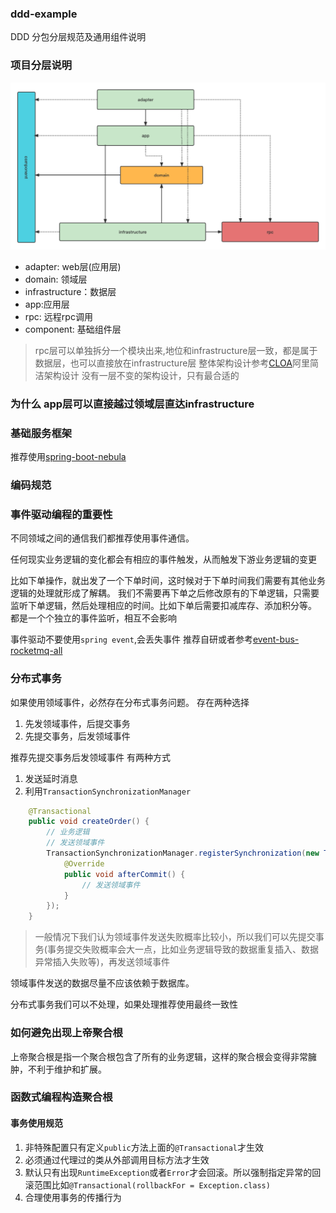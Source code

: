 ### ddd-example
DDD 分包分层规范及通用组件说明


### 项目分层说明
![img.png](doc/img/项目依赖.png)

- adapter: web层(应用层)
- domain: 领域层
- infrastructure：数据层
- app:应用层
- rpc: 远程rpc调用
- component: 基础组件层

> rpc层可以单独拆分一个模块出来,地位和infrastructure层一致，都是属于数据层，也可以直接放在infrastructure层
> 整体架构设计参考[CLOA](https://github.com/alibaba/COLA)阿里简洁架构设计
> 没有一层不变的架构设计，只有最合适的

### 为什么 app层可以直接越过领域层直达infrastructure

### 基础服务框架
推荐使用[spring-boot-nebula](https://github.com/weihubeats/spring-boot-nebula)

### 编码规范

### 事件驱动编程的重要性

不同领域之间的通信我们都推荐使用事件通信。

任何现实业务逻辑的变化都会有相应的事件触发，从而触发下游业务逻辑的变更

比如下单操作，就出发了一个下单时间，这时候对于下单时间我们需要有其他业务逻辑的处理就形成了解耦。
我们不需要再下单之后修改原有的下单逻辑，只需要监听下单逻辑，然后处理相应的时间。比如下单后需要扣减库存、添加积分等。
都是一个个独立的事件监听，相互不会影响

事件驱动不要使用`spring event`,会丢失事件
推荐自研或者参考[event-bus-rocketmq-all](https://github.com/weihubeats/event-bus-rocketmq-all)

### 分布式事务
如果使用领域事件，必然存在分布式事务问题。
存在两种选择
1. 先发领域事件，后提交事务
2. 先提交事务，后发领域事件

推荐先提交事务后发领域事件
有两种方式
1. 发送延时消息
2. 利用`TransactionSynchronizationManager`
```java
    @Transactional
    public void createOrder() {
        // 业务逻辑
        // 发送领域事件
        TransactionSynchronizationManager.registerSynchronization(new TransactionSynchronizationAdapter() {
            @Override
            public void afterCommit() {
                // 发送领域事件
            }
        });
    }
```

> 一般情况下我们认为领域事件发送失败概率比较小，所以我们可以先提交事务(事务提交失败概率会大一点，比如业务逻辑导致的数据重复插入、数据异常插入失败等)，再发送领域事件

领域事件发送的数据尽量不应该依赖于数据库。

分布式事务我们可以不处理，如果处理推荐使用最终一致性



### 如何避免出现上帝聚合根

上帝聚合根是指一个聚合根包含了所有的业务逻辑，这样的聚合根会变得非常臃肿，不利于维护和扩展。

### 函数式编程构造聚合根

#### 事务使用规范
1. 非特殊配置只有定义`public`方法上面的`@Transactional`才生效
2. 必须通过代理过的类从外部调用目标方法才生效
3. 默认只有出现`RuntimeException`或者`Error`才会回滚。所以强制指定异常的回滚范围比如`@Transactional(rollbackFor = Exception.class)`
4. 合理使用事务的传播行为